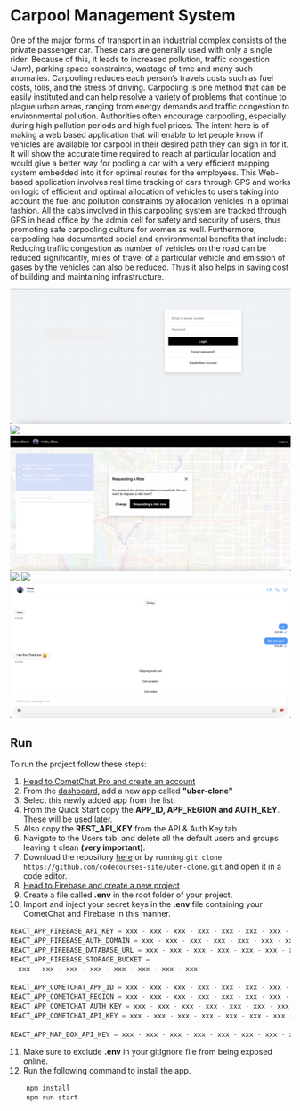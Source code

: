 # Carpool Management System

One of the major forms of transport in an industrial complex consists of the private passenger car. These cars are generally used with only a single rider. Because of this, it leads to increased pollution, traffic congestion (Jam), parking space constraints, wastage of time and many such anomalies. Carpooling reduces each person’s travels costs such as fuel costs, tolls, and the stress of driving. Carpooling is one method that can be easily instituted and can help resolve a variety of problems that continue to plague urban areas, ranging from energy demands and traffic congestion to environmental pollution. Authorities often encourage carpooling, especially during high pollution periods and high fuel prices. The intent here is of making a web based application that will enable to let people know if vehicles are available for carpool in their desired path they can sign in for it. It will show the accurate time required to reach at particular location and would give a better way for pooling a car with a very efficient mapping system embedded into it for optimal routes for the employees. This Web-based application involves real time tracking of cars through GPS and works on logic of efficient and optimal allocation of vehicles to users taking into account the fuel and pollution constraints by allocation vehicles in a optimal fashion. All the cabs involved in this carpooling system are tracked through GPS in head office by the admin cell for safety and security of users, thus promoting safe carpooling culture for women as well.
Furthermore, carpooling has documented social and environmental benefits that include: Reducing traffic congestion as number of vehicles on the road can be reduced significantly, miles of travel of a particular vehicle and emission of gases by the vehicles can also be reduced. Thus it also helps in saving cost of building and maintaining infrastructure. 

![](./screenshots/screenshot1.png)
![](./screenshots/screenshot2.png)
![](./screenshots/screenshot3.png)
![](./screenshots/screenshot4.png)
![](./screenshots/screenshot5.png)
![](./screenshots/screenshot6.png)

## Run

To run the project follow these steps:

1. [Head to CometChat Pro and create an account](https://app.cometchat.com/signup)
2. From the [dashboard](https://app.cometchat.com/apps), add a new app called **"uber-clone"**
3. Select this newly added app from the list.
4. From the Quick Start copy the **APP_ID, APP_REGION and AUTH_KEY**. These will be used later.
5. Also copy the **REST_API_KEY** from the API & Auth Key tab.
6. Navigate to the Users tab, and delete all the default users and groups leaving it clean **(very important)**.
7. Download the repository [here](https://github.com/parthkvv/Carpool_Management_System/archive/refs/heads/master.zip) or by running `git clone https://github.com/codecourses-site/uber-clone.git` and open it in a code editor.
8. [Head to Firebase and create a new project](https://console.firebase.google.com)
9. Create a file called **.env** in the root folder of your project.
10. Import and inject your secret keys in the **.env** file containing your CometChat and Firebase in this manner.

```js
REACT_APP_FIREBASE_API_KEY = xxx - xxx - xxx - xxx - xxx - xxx - xxx - xxx
REACT_APP_FIREBASE_AUTH_DOMAIN = xxx - xxx - xxx - xxx - xxx - xxx - xxx - xxx
REACT_APP_FIREBASE_DATABASE_URL = xxx - xxx - xxx - xxx - xxx - xxx - xxx - xxx
REACT_APP_FIREBASE_STORAGE_BUCKET =
  xxx - xxx - xxx - xxx - xxx - xxx - xxx - xxx

REACT_APP_COMETCHAT_APP_ID = xxx - xxx - xxx - xxx - xxx - xxx - xxx - xxx
REACT_APP_COMETCHAT_REGION = xxx - xxx - xxx - xxx - xxx - xxx - xxx - xxx
REACT_APP_COMETCHAT_AUTH_KEY = xxx - xxx - xxx - xxx - xxx - xxx - xxx - xxx
REACT_APP_COMETCHAT_API_KEY = xxx - xxx - xxx - xxx - xxx - xxx - xxx - xxx

REACT_APP_MAP_BOX_API_KEY = xxx - xxx - xxx - xxx - xxx - xxx - xxx - xxx
```

11. Make sure to exclude **.env** in your gitIgnore file from being exposed online.
12. Run the following command to install the app.

```sh
    npm install
    npm run start
```
